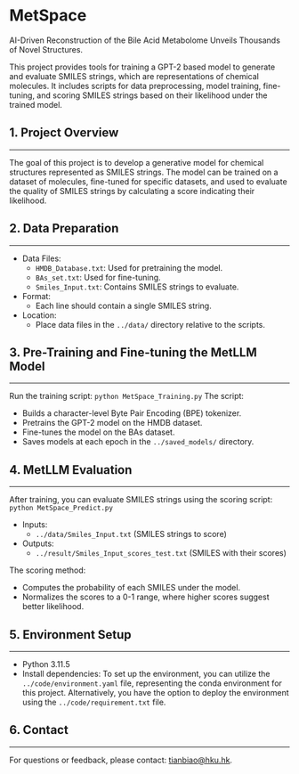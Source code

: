 # MetSpace

AI-Driven Reconstruction of the Bile Acid Metabolome Unveils Thousands of Novel Structures.

This project provides tools for training a GPT-2 based model to generate and evaluate SMILES strings, which are representations of chemical molecules. It includes scripts for data preprocessing, model training, fine-tuning, and scoring SMILES strings based on their likelihood under the trained model.

## 1. Project Overview
-------------------
The goal of this project is to develop a generative model for chemical structures represented as SMILES strings. The model can be trained on a dataset of molecules, fine-tuned for specific datasets, and used to evaluate the quality of SMILES strings by calculating a score indicating their likelihood.

## 2. Data Preparation
-------------------
- Data Files:
  - `HMDB_Database.txt`: Used for pretraining the model.
  - `BAs_set.txt`: Used for fine-tuning.
  - `Smiles_Input.txt`: Contains SMILES strings to evaluate.
- Format:
  - Each line should contain a single SMILES string.
- Location:
  - Place data files in the `../data/` directory relative to the scripts.

## 3. Pre-Training and Fine-tuning the MetLLM Model
---------------------
Run the training script: `python MetSpace_Training.py`
The script:
- Builds a character-level Byte Pair Encoding (BPE) tokenizer.
- Pretrains the GPT-2 model on the HMDB dataset.
- Fine-tunes the model on the BAs dataset.
- Saves models at each epoch in the `../saved_models/` directory.

## 4. MetLLM Evaluation
----------------------------
After training, you can evaluate SMILES strings using the scoring script: `python MetSpace_Predict.py`
- Inputs:
  - `../data/Smiles_Input.txt` (SMILES strings to score)
- Outputs:
  - `../result/Smiles_Input_scores_test.txt` (SMILES with their scores)

The scoring method:
- Computes the probability of each SMILES under the model.
- Normalizes the scores to a 0-1 range, where higher scores suggest better likelihood.

## 5. Environment Setup
---------------------
- Python 3.11.5
- Install dependencies: To set up the environment, you can utilize the `../code/environment.yaml` file, representing the conda environment for this project. Alternatively, you have the option to deploy the environment using the `../code/requirement.txt` file.

## 6. Contact
----------
For questions or feedback, please contact: tianbiao@hku.hk.


